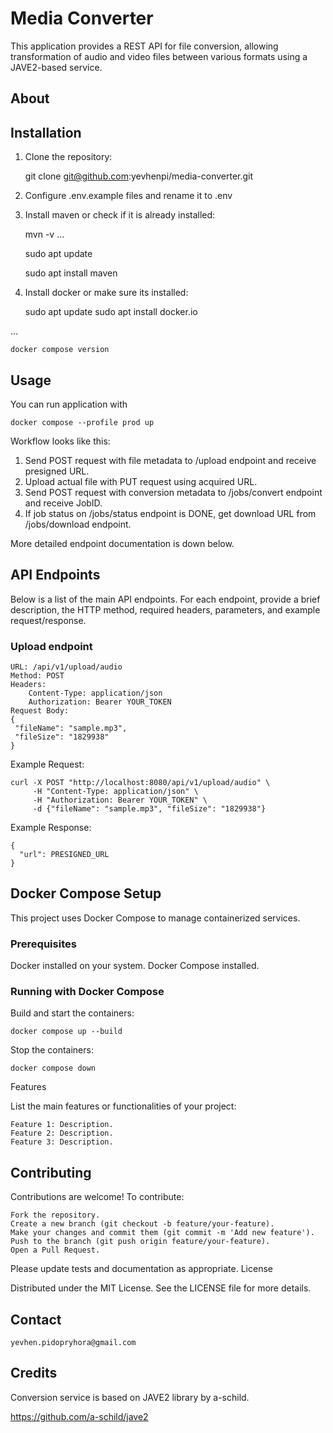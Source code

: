 # Media Converter 

This application provides a REST API for file conversion, allowing transformation of audio and video files between various formats using a JAVE2-based service.

## About



## Installation


1. Clone the repository: 


     git clone git@github.com:yevhenpi/media-converter.git  


2. Configure .env.example files and rename it to .env 
 
3. Install maven or check if it is already installed:


    mvn -v
   ...

    sudo apt update

    sudo apt install maven

4. Install docker or make sure its installed:



    sudo apt update
    sudo apt install docker.io

...



    docker compose version



## Usage

   You can run application with

    docker compose --profile prod up

Workflow looks like this: 
1. Send POST request with file metadata to /upload endpoint and receive presigned URL.
2. Upload actual file with PUT request using acquired URL. 
3. Send POST request with conversion metadata to /jobs/convert endpoint and receive JobID.
4. If job status on /jobs/status endpoint is DONE, get download URL from /jobs/download endpoint.

More detailed endpoint documentation is down below.




## API Endpoints

Below is a list of the main API endpoints. For each endpoint, provide a brief description, the HTTP method, required headers, parameters, and example request/response.

### Upload endpoint

    URL: /api/v1/upload/audio
    Method: POST
    Headers:
        Content-Type: application/json
        Authorization: Bearer YOUR_TOKEN
    Request Body:
    {
     "fileName": "sample.mp3",
     "fileSize": "1829938"
    }

Example Request:

    curl -X POST "http://localhost:8080/api/v1/upload/audio" \
         -H "Content-Type: application/json" \
         -H "Authorization: Bearer YOUR_TOKEN" \
         -d {"fileName": "sample.mp3", "fileSize": "1829938"}

Example Response:

    {
      "url": PRESIGNED_URL
    }


## Docker Compose Setup

This project uses Docker Compose to manage containerized services.

### Prerequisites

Docker installed on your system.
Docker Compose installed.

### Running with Docker Compose

Build and start the containers:

    docker compose up --build

Stop the containers:

    docker compose down



Features

List the main features or functionalities of your project:

    Feature 1: Description.
    Feature 2: Description.
    Feature 3: Description.

## Contributing

Contributions are welcome! To contribute:

    Fork the repository.
    Create a new branch (git checkout -b feature/your-feature).
    Make your changes and commit them (git commit -m 'Add new feature').
    Push to the branch (git push origin feature/your-feature).
    Open a Pull Request.

Please update tests and documentation as appropriate.
License

Distributed under the MIT License. See the LICENSE file for more details.

## Contact


    yevhen.pidopryhora@gmail.com
  

## Credits

 Conversion service is based on JAVE2 library by a-schild.

 https://github.com/a-schild/jave2




